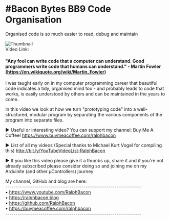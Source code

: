# #Bacon Bytes BB9 Code Organisation
Organised code is so much easier to read, debug and maintain


![Thumbnail](https://user-images.githubusercontent.com/20911308/170435731-0752a07f-2408-4f91-8860-79b26136866c.png)  
Video Link:

#### "Any fool can write code that a computer can understand. Good programmers write code that humans can understand."  - Martin Fowler (https://en.wikiquote.org/wiki/Martin_Fowler)

I was taught early on in my computer programming career that beautiful code indicates a tidy, organised mind too - and probably leads to code that works, is easily understood by others and can be maintained in the years to come.

In this video we look at how we turn "prototyping code" into a well-structured, modular program by separating the various components of the program into separate files.






► Useful or interesting video? You can support my channel:
Buy Me A Coffee! https://www.buymeacoffee.com/ralphbacon

► List of all my videos (Special thanks to Michael Kurt Vogel for compiling this)
http://bit.ly/YouTubeVideoList-RalphBacon

► If you like this video please give it a thumbs up, share it and if you're not already subscribed please consider doing so and joining me on my Arduinite (and other μControllers) journey

My channel, GitHub and blog are here:  
\------------------------------------------------------------------  
• https://www.youtube.com/RalphBacon  
• https://ralphbacon.blog  
• https://github.com/RalphBacon  
• https://buymeacoffee.com/ralphbacon  
\------------------------------------------------------------------  




